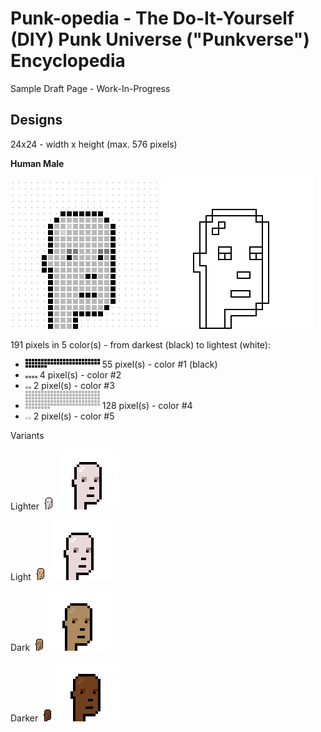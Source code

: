 # Punk-opedia  - The Do-It-Yourself (DIY) Punk Universe ("Punkverse") Encyclopedia


Sample Draft Page - Work-In-Progress



## Designs

24x24 - width x height  (max. 576 pixels)


**Human Male**

![](i/human-male_spec.png)  ![](i/human-male_sketch.png)

191 pixels in 5 color(s) - from darkest (black) to lightest (white):
- ![](i/human-male_color1.png)  55 pixel(s) - color #1 (black)
- ![](i/human-male_color2.png)  4 pixel(s) - color #2 
- ![](i/human-male_color3.png)  2 pixel(s) - color #3  
- ![](i/human-male_color4.png) 128 pixel(s) - color #4 
- ![](i/human-male_color5.png) 2 pixel(s) - color #5   


Variants

Lighter  ![](i/human-male_lighter.png) ![](i/human-male_lighter4x.png)

Light  ![](i/human-male_light.png) ![](i/human-male_lighter4x.png)

Dark   ![](i/human-male_dark.png) ![](i/human-male_dark4x.png)

Darker  ![](i/human-male_darker.png) ![](i/human-male_darker4x.png)
